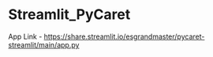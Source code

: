 # Streamlit_PyCaret
 
 
 App Link - https://share.streamlit.io/esgrandmaster/pycaret-streamlit/main/app.py
